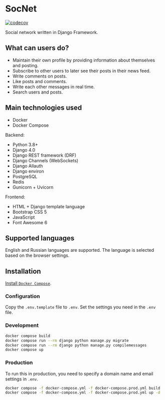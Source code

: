 # SocNet

[![codecov](https://codecov.io/gh/monosans/socnet/branch/main/graph/badge.svg)](https://codecov.io/gh/monosans/socnet)

Social network written in Django Framework.

## What can users do?

- Maintain their own profile by providing information about themselves and posting.
- Subscribe to other users to later see their posts in their news feed.
- Write comments on posts.
- Like posts and comments.
- Write each other messages in real time.
- Search users and posts.

## Main technologies used

- Docker
- Docker Compose

Backend:

- Python 3.8+
- Django 4.0
- Django REST framework (DRF)
- Django Channels (WebSockets)
- Django Allauth
- Django environ
- PostgreSQL
- Redis
- Gunicorn + Uvicorn

Frontend:

- HTML + Django template language
- Bootstrap CSS 5
- JavaScript
- Font Awesome 6

## Supported languages

English and Russian languages ​​are supported. The language is selected based on the browser settings.

## Installation

[Install `Docker Compose`](https://docs.docker.com/compose/install/).

### Configuration

Copy the `.env.template` file to `.env`. Set the settings you need in the `.env` file.

### Development

```bash
docker compose build
docker compose run --rm django python manage.py migrate
docker compose run --rm django python manage.py compilemessages
docker compose up
```

### Production

To run this in production, you need to specify a domain name and email settings in `.env`.

```bash
docker compose -f docker-compose.yml -f docker-compose.prod.yml build
docker compose -f docker-compose.yml -f docker-compose.prod.yml up -d
```
